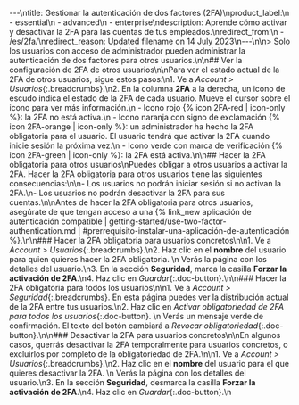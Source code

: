 ---\ntitle: Gestionar la autenticación de dos factores (2FA)\nproduct_label:\n  - essential\n  - advanced\n  - enterprise\ndescription: Aprende cómo activar y desactivar la 2FA para las cuentas de tus empleados.\nredirect_from:\n  - /es/2fa/\nredirect_reason: Updated filename on 14 July 2023\n---\n\n> Solo los usuarios con acceso de administrador pueden administrar la autenticación de dos factores para otros usuarios.\n\n## Ver la configuración de 2FA de otros usuarios\n\nPara ver el estado actual de la 2FA de otros usuarios, sigue estos pasos:\n1. Ve a _Account > Usuarios_{:.breadcrumbs}.\n2. En la columna **2FA** a la derecha, un icono de escudo indica el estado de la 2FA de cada usuario. Mueve el cursor sobre el icono para ver más información.\n  - Icono rojo {% icon 2FA-red | icon-only %}: la 2FA no está activa.\n  - Icono naranja con signo de exclamación {% icon 2FA-orange | icon-only %}: un administrador ha hecho la 2FA obligatoria para el usuario. El usuario tendrá que activar la 2FA cuando inicie sesión la próxima vez.\n  - Icono verde con marca de verificación {% icon 2FA-green | icon-only %}: la 2FA está activa.\n\n## Hacer la 2FA obligatoria para otros usuarios\nPuedes obligar a otros usuarios a activar la 2FA. Hacer la 2FA obligatoria para otros usuarios tiene las siguientes consecuencias:\n\n- Los usuarios no podrán iniciar sesión si no activan la 2FA.\n- Los usuarios no podrán desactivar la 2FA para sus cuentas.\n\nAntes de hacer la 2FA obligatoria para otros usuarios, asegúrate de que tengan acceso a una {% link_new aplicación de autenticación compatible | getting-started/use-two-factor-authentication.md | #prerrequisito-instalar-una-aplicación-de-autenticación %}.\n\n### Hacer la 2FA obligatoria para usuarios concretos\n\n1. Ve a _Account > Usuarios_{:.breadcrumbs}.\n2. Haz clic en el **nombre** del usuario para quien quieres hacer la 2FA obligatoria.  \n   Verás la página con los detalles del usuario.\n3. En la sección **Seguridad**, marca la casilla **Forzar la activación de 2FA**.\n4. Haz clic en _Guardar_{:.doc-button}.\n\n### Hacer la 2FA obligatoria para todos los usuarios\n\n1. Ve a _Account > Seguridad_{:.breadcrumbs}. En esta página puedes ver la distribución actual de la 2FA entre tus usuarios.\n2. Haz clic en _Activar obligatoriedad de 2FA para todos los usuarios_{:.doc-button}.  \n   Verás un mensaje verde de confirmación. El texto del botón cambiará a _Revocar obligatoriedad_{:.doc-button}.\n\n### Desactivar la 2FA para usuarios concretos\n\nEn algunos casos, querrás desactivar la 2FA temporalmente para usuarios concretos, o excluirlos por completo de la obligatoriedad de 2FA.\n\n1. Ve a _Account > Usuarios_{:.breadcrumbs}.\n2. Haz clic en el **nombre** del usuario para el que quieres desactivar la 2FA.  \n   Verás la página con los detalles del usuario.\n3. En la sección **Seguridad**, desmarca la casilla **Forzar la activación de 2FA**.\n4. Haz clic en _Guardar_{:.doc-button}.\n
